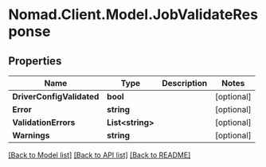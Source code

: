 # Nomad.Client.Model.JobValidateResponse

## Properties

Name | Type | Description | Notes
------------ | ------------- | ------------- | -------------
**DriverConfigValidated** | **bool** |  | [optional] 
**Error** | **string** |  | [optional] 
**ValidationErrors** | **List&lt;string&gt;** |  | [optional] 
**Warnings** | **string** |  | [optional] 

[[Back to Model list]](../README.md#documentation-for-models) [[Back to API list]](../README.md#documentation-for-api-endpoints) [[Back to README]](../README.md)

